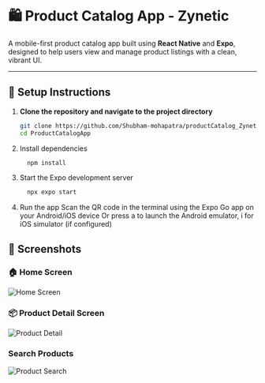 # 🛍️ Product Catalog App - Zynetic

A mobile-first product catalog app built using **React Native** and **Expo**, designed to help users view and manage product listings with a clean, vibrant UI.

---

## 🚀 Setup Instructions

1. **Clone the repository and navigate to the project directory**
   ```bash
   git clone https://github.com/Shubham-mohapatra/productCatalog_Zynetic.git
   cd ProductCatalogApp
   
2. Install dependencies
   ```bash
     npm install

3. Start the Expo development server
    ```bash
      npx expo start

5. Run the app
Scan the QR code in the terminal using the Expo Go app on your Android/iOS device
Or press a to launch the Android emulator, i for iOS simulator (if configured)



## 📸 Screenshots

### 🏠 Home Screen
![Home Screen](./assets/screenshots/home.png)

### 📦 Product Detail Screen
![Product Detail](./assets/screenshots/product_detail.png)

### Search Products
![Product Search](./assets/screenshots/search_product.png)

